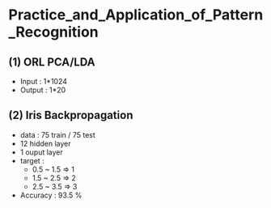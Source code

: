 # Practice_and_Application_of_Pattern_Recognition
## (1) ORL PCA/LDA
- Input : 1*1024
- Output : 1*20  

## (2) Iris Backpropagation
- data : 75 train / 75 test 
- 12 hidden layer
- 1 ouput layer 
- target : 
  - 0.5 ~ 1.5 => 1
  - 1.5 ~ 2.5 => 2
  - 2.5 ~ 3.5 => 3
- Accuracy : 93.5 %
